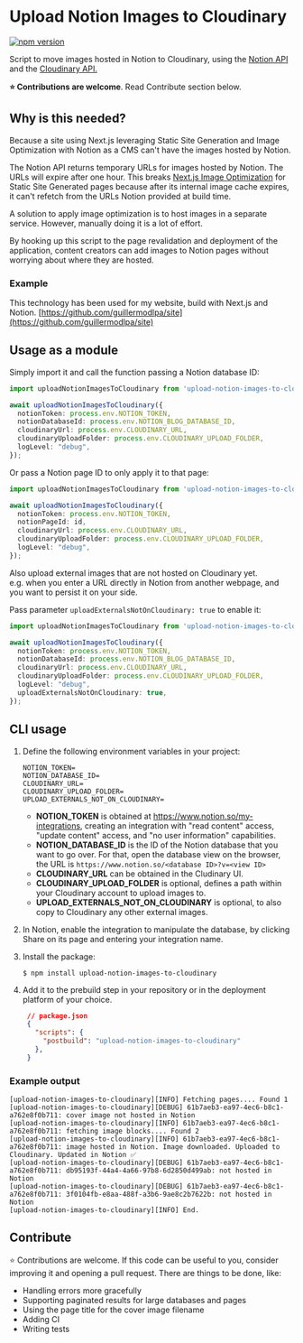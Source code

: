 # Upload Notion Images to Cloudinary

[![npm version](https://img.shields.io/npm/v/upload-notion-images-to-cloudinary.svg?style=flat-square)](https://www.npmjs.com/package/upload-notion-images-to-cloudinary)

Script to move images hosted in Notion to Cloudinary, using the [Notion API](https://developers.notion.com/) and the [Cloudinary API.](https://cloudinary.com/documentation/node_image_and_video_upload)

**⭐️ Contributions are welcome**. Read Contribute section below.

## Why is this needed?

Because a site using Next.js leveraging Static Site Generation and Image Optimization with Notion as a CMS can't have the images hosted by Notion.

The Notion API returns temporary URLs for images hosted by Notion. The URLs will expire after one hour. This breaks [Next.js Image Optimization](https://nextjs.org/docs/basic-features/image-optimization) for Static Site Generated pages because after its internal image cache expires, it can't refetch from the URLs Notion provided at build time.

A solution to apply image optimization is to host images in a separate service. However, manually doing it is a lot of effort.

By hooking up this script to the page revalidation and deployment of the application, content creators can add images to Notion pages without worrying about where they are hosted.

### Example

This technology has been used for my website, build with Next.js and Notion. [https://github.com/guillermodlpa/site](https://github.com/guillermodlpa/site)

## Usage as a module

Simply import it and call the function passing a Notion database ID:

```typescript
import uploadNotionImagesToCloudinary from 'upload-notion-images-to-cloudinary';

await uploadNotionImagesToCloudinary({
  notionToken: process.env.NOTION_TOKEN,
  notionDatabaseId: process.env.NOTION_BLOG_DATABASE_ID,
  cloudinaryUrl: process.env.CLOUDINARY_URL,
  cloudinaryUploadFolder: process.env.CLOUDINARY_UPLOAD_FOLDER,
  logLevel: "debug",
});
```

Or pass a Notion page ID to only apply it to that page:

```typescript
import uploadNotionImagesToCloudinary from 'upload-notion-images-to-cloudinary';

await uploadNotionImagesToCloudinary({
  notionToken: process.env.NOTION_TOKEN,
  notionPageId: id,
  cloudinaryUrl: process.env.CLOUDINARY_URL,
  cloudinaryUploadFolder: process.env.CLOUDINARY_UPLOAD_FOLDER,
  logLevel: "debug",
});
```

Also upload external images that are not hosted on Cloudinary yet.\
e.g. when you enter a URL directly in Notion from another webpage, and you want to persist it on your side.

Pass parameter `uploadExternalsNotOnCloudinary: true` to enable it:

```typescript
import uploadNotionImagesToCloudinary from 'upload-notion-images-to-cloudinary';

await uploadNotionImagesToCloudinary({
  notionToken: process.env.NOTION_TOKEN,
  notionDatabaseId: process.env.NOTION_BLOG_DATABASE_ID,
  cloudinaryUrl: process.env.CLOUDINARY_URL,
  cloudinaryUploadFolder: process.env.CLOUDINARY_UPLOAD_FOLDER,
  logLevel: "debug",
  uploadExternalsNotOnCloudinary: true,
});
```

## CLI usage

1. Define the following environment variables in your project:

      ```
      NOTION_TOKEN=
      NOTION_DATABASE_ID=
      CLOUDINARY_URL=
      CLOUDINARY_UPLOAD_FOLDER=
      UPLOAD_EXTERNALS_NOT_ON_CLOUDINARY=
      ```

     * **NOTION_TOKEN** is obtained  at https://www.notion.so/my-integrations, creating an integration with "read content" access, "update content" access, and "no user information" capabilities.
     * **NOTION_DATABASE_ID** is the ID of the Notion database that you want to go over. For that, open the database view on the browser, the URL is `https://www.notion.so/<database ID>?v=<view ID>`
     * **CLOUDINARY_URL** can be obtained in the Cludinary UI.
     * **CLOUDINARY_UPLOAD_FOLDER** is optional, defines a path within your Cloudinary account to upload images to.
     * **UPLOAD_EXTERNALS_NOT_ON_CLOUDINARY** is optional, to also copy to Cloudinary any other external images.

2. In Notion, enable the integration to manipulate the database, by clicking Share on its page and entering your integration name.
3. Install the package:
    ```console
    $ npm install upload-notion-images-to-cloudinary
    ```
4. Add it to the prebuild step in your repository or in the deployment platform of your choice.
   ```json
    // package.json
    {
      "scripts": {
        "postbuild": "upload-notion-images-to-cloudinary"
      },
    }
    ```

### Example output

```
[upload-notion-images-to-cloudinary][INFO] Fetching pages.... Found 1
[upload-notion-images-to-cloudinary][DEBUG] 61b7aeb3-ea97-4ec6-b8c1-a762e8f0b711: cover image not hosted in Notion
[upload-notion-images-to-cloudinary][INFO] 61b7aeb3-ea97-4ec6-b8c1-a762e8f0b711: fetching image blocks.... Found 2
[upload-notion-images-to-cloudinary][INFO] 61b7aeb3-ea97-4ec6-b8c1-a762e8f0b711: image hosted in Notion. Image downloaded. Uploaded to Cloudinary. Updated in Notion ✅
[upload-notion-images-to-cloudinary][DEBUG] 61b7aeb3-ea97-4ec6-b8c1-a762e8f0b711: db95193f-44a4-4a66-97b8-6d2850d499ab: not hosted in Notion
[upload-notion-images-to-cloudinary][DEBUG] 61b7aeb3-ea97-4ec6-b8c1-a762e8f0b711: 3f0104fb-e8aa-488f-a3b6-9ae8c2b7622b: not hosted in Notion
[upload-notion-images-to-cloudinary][INFO] End.
```

## Contribute

⭐️ Contributions are welcome. If this code can be useful to you, consider improving it and opening a pull request. There are things to be done, like:
* Handling errors more gracefully
* Supporting paginated results for large databases and pages
* Using the page title for the cover image filename
* Adding CI
* Writing tests
